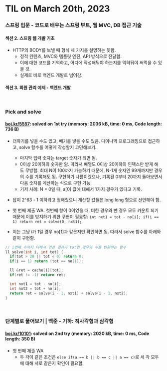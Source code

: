 # **TIL on March 20th, 2023**
### 스프링 입문 - 코드로 배우는 스프링 부트, 웹 MVC, DB 접근 기술
#### 섹션 2. 스프링 웹 개발 기초
* HTTP의 BODY를 보낼 때 형식 세 가지를 설명하는 듯함.
  - 정적 컨텐츠, MVC와 템플릿 엔진, API 방식으로 전달함.
  - 이에 대한 코드를 기억하고, 어디에 작성해둬야 하는지를 익혀둬야 써먹을 수 있을 것.
  - 실제로 바로 백엔드 개발로 넘어감.

#### 섹션 3. 회원 관리 예제 - 백엔드 개발
<br>

### Pick and solve
#### [boj.kr/5557](../../../Problem%20Solving/boj/random%20defense/5557-03-20-2023.cpp): solved on 1st try (memory: 2036 kB, time: 0 ms, Code length: 736 B)
* 더하기를 넣을 수도 있고, 빼기를 넣을 수도 있음. 다이나믹 프로그래밍으로 접근하고, solve 함수를 어떻게 작성할지 고민해보기.
  - 마지막 입력 숫자는 target 숫자가 되면 됨.
  - 0이상 20이하의 숫자만 앎. 따라서 배열도 0이상 20이하의 인덱스만 받게 해도 무방함. 최대 N이 100까지 가능하기 때문에, N-1개 숫자인 99개까지만 경우의 수를 기록해도 됨. 구현하기 나름이겠으나, 기록된 0부터 20까지 돌아보면서 다음 숫자를 계산하는 식으로 구현 가능.
  - 기저 사례: N = 0일 때, a[0] 값에 대해서 1가지 경우가 있다고 기록.

* 답이 2^63 - 1 이하라고 정해줬으니 계산할 값들은 long long 형으로 선언해야 함.
* 첫 번째 제출 WA. 첫번째 항이 0이었을 때, 더한 경우와 뺀 경우 모두 카운트 되기 때문에 이를 방지하기 위한 구현이 필요함: `int nxt1 = tot - no[i]; if(i == 1) return ret = solve(0, nxt1);`
* 이는 그냥 i가 1일 경우 no[1]과 같은지만 확인하면 됨. 따라서 solve 함수를 아래와 같이 구현함.

```cpp
// i번째 수까지 더해서 연산 결과가 tot인 경우의 수를 반환하는 함수
ll solve(int i, int tot) {
  if(tot > 20 || tot < 0) return 0;
  if(i == 1) return (tot == no[1]);

  ll &ret = cache[i][tot];
  if(ret != -1) return ret;

  int nxt1 = tot - no[i];
  int nxt2 = tot + no[i];
  return ret = solve(i - 1, nxt1) + solve(i - 1, nxt2);
}
```
<br>

### 단계별로 풀어보기 | 백준 - 기하: 직사각형과 삼각형
#### [boj.kr/10101](../../../Problem%20Solving/boj/Math/10101-03-20-2023.cpp): solved on 2nd try (memory: 2020 kB, time: 0 ms, Code length: 350 B)
* 첫 번째 제출 WA
  - 두 각이 같은 조건은 `else if(a == b || b == c || a == c)`로 세 각 모두에 대해 서로 같은지 확인이 필요함.
<br>